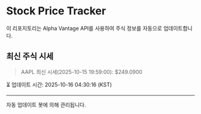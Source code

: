 
# Stock Price Tracker

이 리포지토리는 Alpha Vantage API를 사용하여 주식 정보를 자동으로 업데이트합니다.

## 최신 주식 시세
> AAPL 최신 시세(2025-10-15 19:59:00): $249.0900

⏳ 업데이트 시간: 2025-10-16 04:30:16 (KST)

---
자동 업데이트 봇에 의해 관리됩니다.
